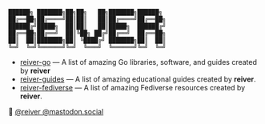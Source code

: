 ```
██████╗ ███████╗██╗██╗   ██╗███████╗██████╗ 
██╔══██╗██╔════╝██║██║   ██║██╔════╝██╔══██╗
██████╔╝█████╗  ██║██║   ██║█████╗  ██████╔╝
██╔══██╗██╔══╝  ██║╚██╗ ██╔╝██╔══╝  ██╔══██╗
██║  ██║███████╗██║ ╚████╔╝ ███████╗██║  ██║
╚═╝  ╚═╝╚══════╝╚═╝  ╚═══╝  ╚══════╝╚═╝  ╚═╝
```

* [reiver-go](reiver-go.md) — A list of amazing Go libraries, software, and guides created by **reiver**
* [reiver-guides](reiver-guides.md) — A list of amazing educational guides created by **reiver**.
* [reiver-fediverse](reiver-fediverse.md) — A list of amazing Fediverse resources created by **reiver**.

🐘 <a rel="me" href="https://mastodon.social/@reiver">&commat;reiver &commat;mastodon.social</a>
